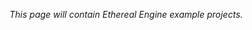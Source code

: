 <!-- TODO: This page will become a React Page that embeds all Ethereal Engine examples in one place. -->
<!--       Reference Implementation: https://docusaurus.io/showcase -->
_This page will contain Ethereal Engine example projects._
